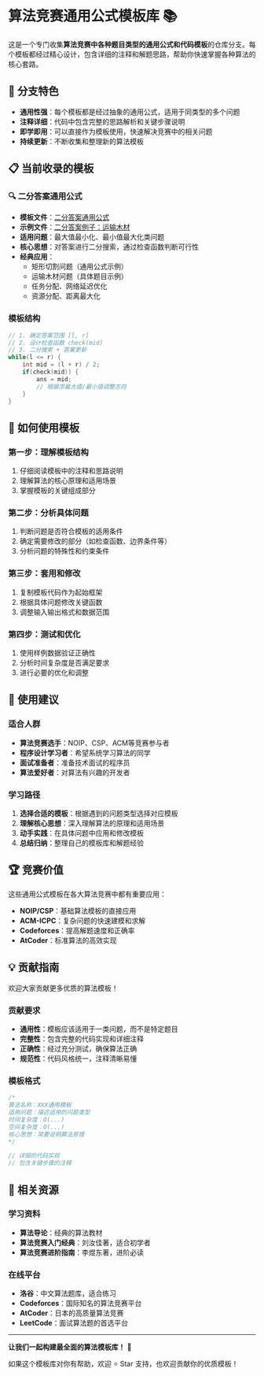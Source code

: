 # 算法竞赛通用公式模板库 📚

这是一个专门收集**算法竞赛中各种题目类型的通用公式和代码模板**的仓库分支。每个模板都经过精心设计，包含详细的注释和解题思路，帮助你快速掌握各种算法的核心套路。

## 🎯 分支特色

- **通用性强**：每个模板都是经过抽象的通用公式，适用于同类型的多个问题
- **注释详细**：代码中包含完整的思路解析和关键步骤说明
- **即学即用**：可以直接作为模板使用，快速解决竞赛中的相关问题
- **持续更新**：不断收集和整理新的算法模板

## 📋 当前收录的模板

### 🔍 二分答案通用公式
- **模板文件**：[二分答案通用公式](./二分答案通用公式)
- **示例文件**：[二分答案例子：运输木材](./二分答案例子：运输木材)
- **适用问题**：最大值最小化、最小值最大化类问题
- **核心思想**：对答案进行二分搜索，通过检查函数判断可行性
- **经典应用**：
  - 矩形切割问题（通用公式示例）
  - 运输木材问题（具体题目示例）
  - 任务分配、网络延迟优化
  - 资源分配、距离最大化

### 模板结构
```cpp
// 1. 确定答案范围 [l, r]
// 2. 设计检查函数 check(mid)
// 3. 二分搜索 + 答案更新
while(l <= r) {
    int mid = (l + r) / 2;
    if(check(mid)) {
        ans = mid;
        // 根据求最大值/最小值调整方向
    }
}
```

## 🚀 如何使用模板

### 第一步：理解模板结构
1. 仔细阅读模板中的注释和思路说明
2. 理解算法的核心原理和适用场景
3. 掌握模板的关键组成部分

### 第二步：分析具体问题
1. 判断问题是否符合模板的适用条件
2. 确定需要修改的部分（如检查函数、边界条件等）
3. 分析问题的特殊性和约束条件

### 第三步：套用和修改
1. 复制模板代码作为起始框架
2. 根据具体问题修改关键函数
3. 调整输入输出格式和数据范围

### 第四步：测试和优化
1. 使用样例数据验证正确性
2. 分析时间复杂度是否满足要求
3. 进行必要的优化和调整


## 🎯 使用建议

### 适合人群
- **算法竞赛选手**：NOIP、CSP、ACM等竞赛参与者
- **程序设计学习者**：希望系统学习算法的同学
- **面试准备者**：准备技术面试的程序员
- **算法爱好者**：对算法有兴趣的开发者

### 学习路径
1. **选择合适的模板**：根据遇到的问题类型选择对应模板
2. **理解核心思想**：深入理解算法的原理和适用场景
3. **动手实践**：在具体问题中应用和修改模板
4. **总结归纳**：整理自己的模板库和解题经验

## 🏆 竞赛价值

这些通用公式模板在各大算法竞赛中都有重要应用：

- **NOIP/CSP**：基础算法模板的直接应用
- **ACM-ICPC**：复杂问题的快速建模和求解
- **Codeforces**：提高解题速度和正确率
- **AtCoder**：标准算法的高效实现

## 💡 贡献指南

欢迎大家贡献更多优质的算法模板！

### 贡献要求
- **通用性**：模板应该适用于一类问题，而不是特定题目
- **完整性**：包含完整的代码实现和详细注释
- **正确性**：经过充分测试，确保算法正确
- **规范性**：代码风格统一，注释清晰易懂

### 模板格式
```cpp
/*
算法名称：XXX通用模板
适用问题：描述适用的问题类型
时间复杂度：O(...)
空间复杂度：O(...)
核心思想：简要说明算法原理
*/

// 详细的代码实现
// 包含关键步骤的注释
```

## 🔗 相关资源

### 学习资料
- **算法导论**：经典的算法教材
- **算法竞赛入门经典**：刘汝佳著，适合初学者
- **算法竞赛进阶指南**：李煜东著，进阶必读

### 在线平台
- **洛谷**：中文算法题库，适合练习
- **Codeforces**：国际知名的算法竞赛平台
- **AtCoder**：日本的高质量算法竞赛
- **LeetCode**：面试算法题的首选平台

---

**让我们一起构建最全面的算法模板库！** 🚀

如果这个模板库对你有帮助，欢迎 ⭐ Star 支持，也欢迎贡献你的优质模板！
